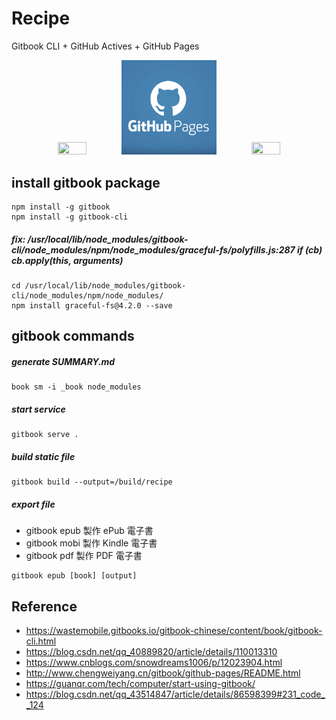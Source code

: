 # Recipe
Gitbook CLI + GitHub Actives + GitHub Pages

<center class="half">
    <img src="https://avatars.githubusercontent.com/u/7111340?s=200&v=4" height="15%" width="30%"/>
    <img src="https://raw.githubusercontent.com/github/explore/80688e429a7d4ef2fca1e82350fe8e3517d3494d/collections/github-pages-examples/github-pages-examples.png" height="15%" width="30%"/>
    <img src="https://avatars.githubusercontent.com/u/44036562?s=200&v=4" height="15%" width="30%"/>
</center>


## install gitbook package
``` shell
npm install -g gitbook
npm install -g gitbook-cli
```

##### fix: /usr/local/lib/node_modules/gitbook-cli/node_modules/npm/node_modules/graceful-fs/polyfills.js:287 if (cb) cb.apply(this, arguments)
```
cd /usr/local/lib/node_modules/gitbook-cli/node_modules/npm/node_modules/
npm install graceful-fs@4.2.0 --save
```

## gitbook commands

##### generate SUMMARY.md
```
book sm -i _book node_modules 
```

##### start service
```
gitbook serve .
```

##### build static file
```
gitbook build --output=/build/recipe
```

##### export file
* gitbook epub 製作 ePub 電子書
* gitbook mobi 製作 Kindle 電子書
* gitbook pdf 製作 PDF 電子書
```
gitbook epub [book] [output]
```

## Reference
* https://wastemobile.gitbooks.io/gitbook-chinese/content/book/gitbook-cli.html
* https://blog.csdn.net/qq_40889820/article/details/110013310
* https://www.cnblogs.com/snowdreams1006/p/12023904.html
* http://www.chengweiyang.cn/gitbook/github-pages/README.html
* https://guanqr.com/tech/computer/start-using-gitbook/
* https://blog.csdn.net/qq_43514847/article/details/86598399#231_code__124